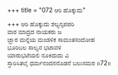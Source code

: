 +++
title = "072 ಆರಿ ಹೊಕ್ಕುದು"

+++
ಆರಿ ಹೊಕ್ಕುದು ಶಲ್ಯನೃಪಪರಿ  
ವಾರ ಮಾದ್ರದ ನಾಯಕರು ಜ  
ಜ್ಝಾರ ಮನ್ನೆಯ ಮಂಡಳಿಕ ಸಾಮಂತಸಂದೋಹ  
ಭೂರಿಬಲ ಸಾಲ್ವನ ಭಟಾವಳಿ  
ಯಾರುಭಟೆಯಲಿ ನೂಕಿದುದು ವಿ  
ಸ್ತಾರಿಸಿತಲೈ ಧರ್ಮನಂದನನೊಡನೆ ಬಲುಸಮರ      ॥72॥